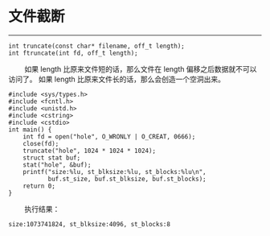 # 文件截断
***

    int truncate(const char* filename, off_t length);
    int ftruncate(int fd, off_t length);
    
&emsp;&emsp;
如果 length 比原来文件短的话，那么文件在 length 偏移之后数据就不可以访问了。
如果 length 比原来文件长的话，那么会创造一个空洞出来。

    #include <sys/types.h>
    #include <fcntl.h>
    #include <unistd.h>
    #include <cstring>
    #include <cstdio>
    int main() {
        int fd = open("hole", O_WRONLY | O_CREAT, 0666);
        close(fd);
        truncate("hole", 1024 * 1024 * 1024);
        struct stat buf;
        stat("hole", &buf);
        printf("size:%lu, st_blksize:%lu, st_blocks:%lu\n",
               buf.st_size, buf.st_blksize, buf.st_blocks);
        return 0;
    }

&emsp;&emsp;
执行结果：

    size:1073741824, st_blksize:4096, st_blocks:8